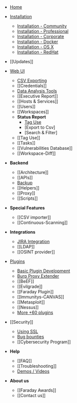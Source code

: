* [Home](https://github.com/infobyte/faraday/wiki)

* [Installation](https://github.com/infobyte/faraday/wiki/First-Steps)
  * [Installation - Community](https://github.com/infobyte/faraday/wiki/Installation-Community)
  * [Installation - Professional](https://github.com/infobyte/faraday/wiki/Installation-Pro)
  * [Installation - Corporate](https://github.com/infobyte/faraday/wiki/Installation-Corp)
  * [Installation - Docker](https://github.com/infobyte/faraday/wiki/Installation-Docker)
  * [Installation - OS X](https://github.com/infobyte/faraday/wiki/Installation-OSX)
  * [Installation - RedHat](https://github.com/infobyte/faraday/wiki/Installation-RedHat)

    
* [[Updates]]

* [Web UI](https://github.com/infobyte/faraday/wiki/Usage)
  * [CSV Exporting](https://github.com/infobyte/faraday/wiki/Exporting-the-information)
  * [[Credentials]]
  * [Data Analysis Tools](https://github.com/infobyte/faraday/wiki/Data-Analysis-Tools)
  * [[Executive Report]]
  * [[Hosts & Services]]
  * [[Users]]
  * [[Workspaces]]
  * **Status Report**
    * [Tag Use](https://github.com/infobyte/faraday/wiki/Tag-Use)
    * [Export to Csv]
    * [Search & Filter]
  * [[Tag Use]]
  * [[Tasks]]
  * [[Vulnerabilities Database]]
  * [[Workspace-Diff]]
  

* **Backend**
  * [[Architecture]]
  * [[APIs]]
  * [Backup](https://github.com/infobyte/faraday/wiki/Backup-Workspaces)
  * [[Helpers]]
  * [[Proxy]]
  * [[Scripts]]

* **Special Features**
  * [[CSV importer]]
  * [[Continuous-Scanning]]

* **Integrations**
  * [JIRA Integration](https://github.com/infobyte/faraday/wiki/Jira-integration)
  * [[LDAP]]
  * [[OSINT provider]]

* [Plugins](https://github.com/infobyte/faraday/wiki/Plugin-List)
  
  * [Basic Plugin Development](https://github.com/infobyte/faraday/wiki/Basic-plugin-development)
  * [Burp Proxy Extender](https://github.com/infobyte/faraday/wiki/Burp-proxy-extender)
  * [[BeEF]]
  * [[Evilgrade]]
  * [[Faraday Plugin]]
  * [[Immunitys-CANVAS]]
  * [[Metasploit]]
  * [[Nessus]]
  * [More +60 plugins](https://github.com/infobyte/faraday/wiki/Plugin-List#list)


* [[Security]]
  * [Using SSL](https://github.com/infobyte/faraday/wiki/SSL)
  * [Bug bounties](https://github.com/infobyte/faraday/wiki/Bug-bounties)
  * [[Cybersecurity Program]]
  
* **Help**
  * [[FAQ]]
  * [[Troubleshooting]]
  * [Demos / Videos](https://github.com/infobyte/faraday/wiki/Demos)

* **About us**
  * [[Faraday Awards]]
  * [[Contact us]]